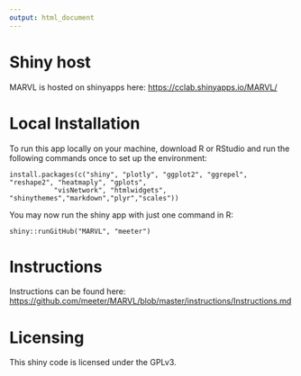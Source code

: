 ```yaml
---
output: html_document
---
```


# Shiny host
MARVL is hosted on shinyapps here:
<https://cclab.shinyapps.io/MARVL/>

# Local Installation
To run this app locally on your machine, download R or RStudio and run the following commands once to set up the environment:

```
install.packages(c("shiny", "plotly", "ggplot2", "ggrepel", "reshape2", "heatmaply", "gplots", 
		   "visNetwork", "htmlwidgets", "shinythemes","markdown","plyr","scales"))
```

You may now run the shiny app with just one command in R:

```
shiny::runGitHub("MARVL", "meeter")
```

# Instructions
Instructions can be found here: <https://github.com/meeter/MARVL/blob/master/instructions/Instructions.md> 


# Licensing
This shiny code is licensed under the GPLv3.
